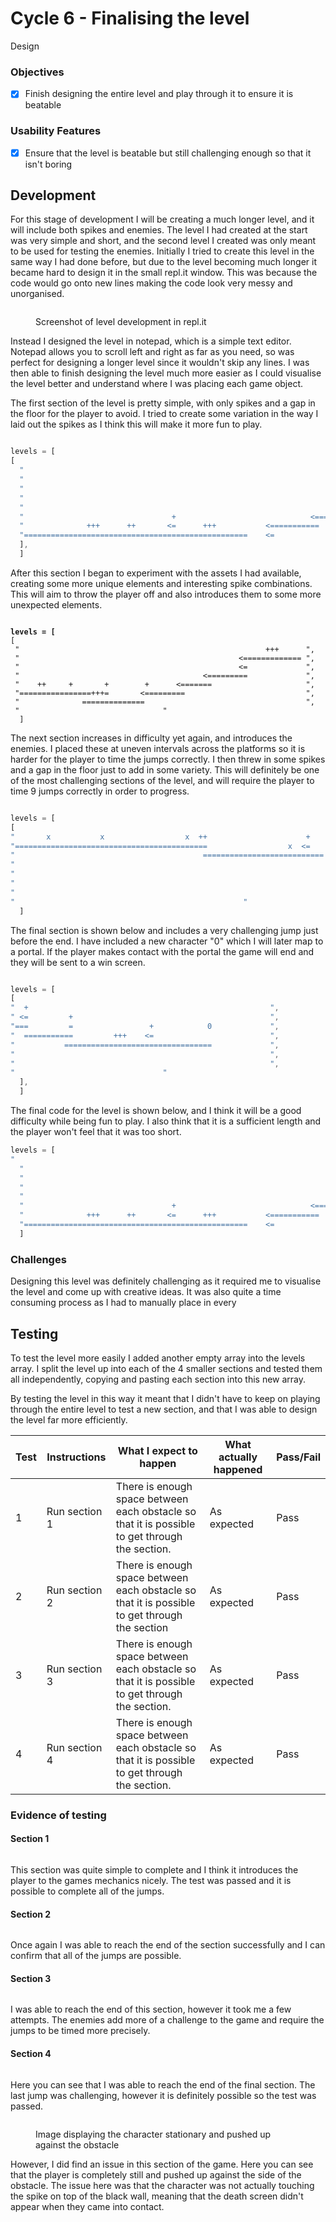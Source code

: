 # Cycle 6 - Finalising the level

Design

### Objectives

* [x] Finish designing the entire level and play through it to ensure it is beatable

### Usability Features

* [x] Ensure that the level is beatable but still challenging enough so that it isn't boring

## Development

For this stage of development I will be creating a much longer level, and it will include both spikes and enemies. The level I had created at the start was very simple and short, and the second level I created was only meant to be used for testing the enemies. Initially I tried to create this level in the same way I had done before, but due to the level becoming much longer it became hard to design it in the small repl.it window. This was because the code would go onto new lines making the code look very messy and unorganised.

<figure><img src="../.gitbook/assets/image (2) (3).png" alt=""><figcaption><p>Screenshot of level development in repl.it</p></figcaption></figure>

Instead I designed the level in notepad, which is a simple text editor. Notepad allows you to scroll left and right as far as you need, so was perfect for designing a longer level since it wouldn't skip any lines. I was then able to finish designing the level much more easier as I could visualise the level better and understand where I was placing each game object.

The first section of the level is pretty simple, with only spikes and a gap in the floor for the player to avoid. I tried to create some variation in the way I laid out the spikes as I think this will make it more fun to play.&#x20;

<figure><img src="../.gitbook/assets/image (1) (5).png" alt=""><figcaption></figcaption></figure>

```javascript
levels = [ 
[
  "                                                                      ",
  "                                                                      ",
  "                                                                      ",
  "                                                                      ",
  "                                                                      ",
  "                                 +                              <=====",
  "              +++      ++       <=      +++           <===========    ",
  "==================================================    <=              "
  ],
  ]
```

After this section I began to experiment with the assets I had available, creating some more unique elements and interesting spike combinations. This will aim to throw the player off and also introduces them to some more unexpected elements.

<figure><img src="../.gitbook/assets/image (29).png" alt=""><figcaption></figcaption></figure>

<pre class="language-javascript"><code class="lang-javascript"><strong>levels = [ 
</strong>[
 "                                                       +++      ",
 "                                                 &#x3C;============= ",
 "                                                 &#x3C;=             ",
 "                                         &#x3C;=========             ",
 "    ++     +       +        +      &#x3C;=======                     ",
 "================+++=       &#x3C;=========                           ",
 "              ==============                                    ",
 " 								  "
  ]
</code></pre>

The next section increases in difficulty yet again, and introduces the enemies. I placed these at uneven intervals across the platforms so it is harder for the player to time the jumps correctly. I then threw in some spikes and a gap in the floor just to add in some variety. This will definitely be one of the most challenging sections of the level, and will require the player to time 9 jumps correctly in order to progress.

<figure><img src="../.gitbook/assets/image (30).png" alt=""><figcaption></figcaption></figure>

```javascript
levels = [ 
[
"       x           x                  x  ++                      +                                     ",
"===========================================                  x  <=                   x             x   ",
"                                          ===========================   ===============================",
"                                                                                                       ",
"                                                                                                       ",
"                                                                                                       ",
"                                                                                                       ",
"													"                                                                                   ],
  ]
```

&#x20;The final section is shown below and includes a very challenging jump just before the end. I have included a new character "0" which I will later map to a portal. If the player makes contact with the portal the game will end and they will be sent to a win screen.

<figure><img src="../.gitbook/assets/image (1) (3).png" alt=""><figcaption></figcaption></figure>

```javascript
levels = [ 
[
"  +                                                      ",
" <=         +                                            ",
"===         =                 +            0             ",
"  ===========         +++    <=                          ",
"           =================================             ",
"                                                         ",
"                                                         ",
"						          "                                                                                                                                                                                                                                               
  ],
  ]
```

The final code for the level is shown below, and I think it will be a good difficulty while being fun to play. I also think that it is a sufficient length and the player won't feel that it was too short.&#x20;

```javascript
levels = [ 
"                                                                                                                          +++                  x         x              x  ++                      +                                           +                                                       ",
  "                                                                                                                    <========================================================                  x  <=                     x             x      <=         +                                             ",
  "                                                                                                                    <=                                                      ===========================   ======================================         =                 +            0              ",
  "                                                                                                            <=========                                                                                                                         ===========         +++    <=                           ",
  "                                                                       ++     +       +        +      <=======                                                                                                                                           =================================             ",
  "                                 +                              <==================+++=       <=========                                                                                                                                                                                               ",
  "              +++      ++       <=      +++           <===========                ==============                                                                                                                                                                                                       ",
  "==================================================    <=																													          "                                                                                                                                                                                                                                               
  ]
```

### Challenges

Designing this level was definitely challenging as it required me to visualise the level and come up with creative ideas. It was also quite a time consuming process as I had to manually place in every&#x20;

## Testing

To test the level more easily I added another empty array into the levels array. I split the level up into each of the 4 smaller sections and tested them all independently, copying and pasting each section into this new array.

By testing the level in this way it meant that I didn't have to keep on playing through the entire level to test a new section, and that I was able to design the level far more efficiently.

| Test | Instructions  | What I expect to happen                                                                        | What actually happened | Pass/Fail |
| ---- | ------------- | ---------------------------------------------------------------------------------------------- | ---------------------- | --------- |
| 1    | Run section 1 | There is enough space between each obstacle so that it is possible to get through the section. | As expected            | Pass      |
| 2    | Run section 2 | There is enough space between each obstacle so that it is possible to get through the section  | As expected            | Pass      |
| 3    | Run section 3 | There is enough space between each obstacle so that it is possible to get through the section. | As expected            | Pass      |
| 4    | Run section 4 | There is enough space between each obstacle so that it is possible to get through the section. | As expected            | Pass      |

### Evidence of testing

#### Section 1

<figure><img src="../.gitbook/assets/image (1) (6).png" alt=""><figcaption></figcaption></figure>

This section was quite simple to complete and I think it introduces the player to the games mechanics nicely. The test was passed and it is possible to complete all of the jumps.

#### Section 2

<figure><img src="../.gitbook/assets/image (5) (3).png" alt=""><figcaption></figcaption></figure>

Once again I was able to reach the end of the section successfully and I can confirm that all of the jumps are possible.

#### Section 3

<figure><img src="../.gitbook/assets/image (4) (2).png" alt=""><figcaption></figcaption></figure>

I was able to reach the end of this section, however it took me a few attempts. The enemies add more of a challenge to the game and require the jumps to be timed more precisely.&#x20;

#### Section 4

<figure><img src="../.gitbook/assets/image (5) (1).png" alt=""><figcaption></figcaption></figure>

Here you can see that I was able to reach the end of the final section. The last jump was challenging, however it is definitely possible so the test was passed.

<figure><img src="../.gitbook/assets/image (2) (1) (3).png" alt=""><figcaption><p>Image displaying the character stationary and pushed up against the obstacle</p></figcaption></figure>

However, I did find an issue in this section of the game. Here you can see that the player is completely still and pushed up against the side of the obstacle. The issue here was that the character was not actually touching the spike on top of the black wall, meaning that the death screen didn't appear when they came into contact.

